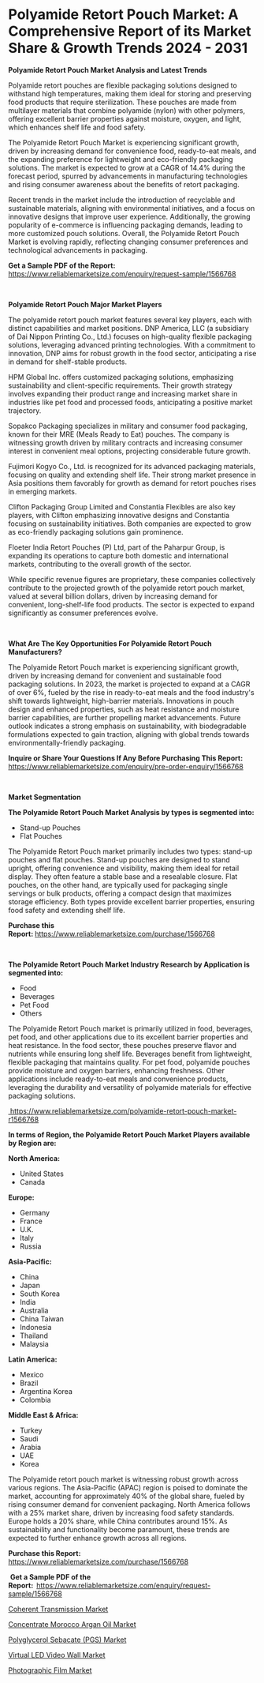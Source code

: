 <p><h1>Polyamide Retort Pouch Market: A Comprehensive Report of its Market Share & Growth Trends 2024 - 2031</h1></p><p><strong>Polyamide Retort Pouch Market Analysis and Latest Trends</strong></p>
<p><p>Polyamide retort pouches are flexible packaging solutions designed to withstand high temperatures, making them ideal for storing and preserving food products that require sterilization. These pouches are made from multilayer materials that combine polyamide (nylon) with other polymers, offering excellent barrier properties against moisture, oxygen, and light, which enhances shelf life and food safety.</p><p>The Polyamide Retort Pouch Market is experiencing significant growth, driven by increasing demand for convenience food, ready-to-eat meals, and the expanding preference for lightweight and eco-friendly packaging solutions. The market is expected to grow at a CAGR of 14.4% during the forecast period, spurred by advancements in manufacturing technologies and rising consumer awareness about the benefits of retort packaging.</p><p>Recent trends in the market include the introduction of recyclable and sustainable materials, aligning with environmental initiatives, and a focus on innovative designs that improve user experience. Additionally, the growing popularity of e-commerce is influencing packaging demands, leading to more customized pouch solutions. Overall, the Polyamide Retort Pouch Market is evolving rapidly, reflecting changing consumer preferences and technological advancements in packaging.</p></p>
<p><strong>Get a Sample PDF of the Report:&nbsp;</strong> <a href="https://www.reliablemarketsize.com/enquiry/request-sample/1566768">https://www.reliablemarketsize.com/enquiry/request-sample/1566768</a></p>
<p>&nbsp;</p>
<p><strong>Polyamide Retort Pouch Major Market Players</strong></p>
<p><p>The polyamide retort pouch market features several key players, each with distinct capabilities and market positions. DNP America, LLC (a subsidiary of Dai Nippon Printing Co., Ltd.) focuses on high-quality flexible packaging solutions, leveraging advanced printing technologies. With a commitment to innovation, DNP aims for robust growth in the food sector, anticipating a rise in demand for shelf-stable products.</p><p>HPM Global Inc. offers customized packaging solutions, emphasizing sustainability and client-specific requirements. Their growth strategy involves expanding their product range and increasing market share in industries like pet food and processed foods, anticipating a positive market trajectory.</p><p>Sopakco Packaging specializes in military and consumer food packaging, known for their MRE (Meals Ready to Eat) pouches. The company is witnessing growth driven by military contracts and increasing consumer interest in convenient meal options, projecting considerable future growth.</p><p>Fujimori Kogyo Co., Ltd. is recognized for its advanced packaging materials, focusing on quality and extending shelf life. Their strong market presence in Asia positions them favorably for growth as demand for retort pouches rises in emerging markets.</p><p>Clifton Packaging Group Limited and Constantia Flexibles are also key players, with Clifton emphasizing innovative designs and Constantia focusing on sustainability initiatives. Both companies are expected to grow as eco-friendly packaging solutions gain prominence.</p><p>Floeter India Retort Pouches (P) Ltd, part of the Paharpur Group, is expanding its operations to capture both domestic and international markets, contributing to the overall growth of the sector.</p><p>While specific revenue figures are proprietary, these companies collectively contribute to the projected growth of the polyamide retort pouch market, valued at several billion dollars, driven by increasing demand for convenient, long-shelf-life food products. The sector is expected to expand significantly as consumer preferences evolve.</p></p>
<p>&nbsp;</p>
<p><strong>What Are The Key Opportunities For Polyamide Retort Pouch Manufacturers?</strong></p>
<p><p>The Polyamide Retort Pouch market is experiencing significant growth, driven by increasing demand for convenient and sustainable food packaging solutions. In 2023, the market is projected to expand at a CAGR of over 6%, fueled by the rise in ready-to-eat meals and the food industry's shift towards lightweight, high-barrier materials. Innovations in pouch design and enhanced properties, such as heat resistance and moisture barrier capabilities, are further propelling market advancements. Future outlook indicates a strong emphasis on sustainability, with biodegradable formulations expected to gain traction, aligning with global trends towards environmentally-friendly packaging.</p></p>
<p><strong>Inquire or Share Your Questions If Any Before Purchasing This Report:</strong> <a href="https://www.reliablemarketsize.com/enquiry/pre-order-enquiry/1566768">https://www.reliablemarketsize.com/enquiry/pre-order-enquiry/1566768</a></p>
<p>&nbsp;</p>
<p><strong>Market Segmentation</strong></p>
<p><strong>The Polyamide Retort Pouch Market Analysis by types is segmented into:</strong></p>
<p><ul><li>Stand-up Pouches</li><li>Flat Pouches</li></ul></p>
<p><p>The Polyamide Retort Pouch market primarily includes two types: stand-up pouches and flat pouches. Stand-up pouches are designed to stand upright, offering convenience and visibility, making them ideal for retail display. They often feature a stable base and a resealable closure. Flat pouches, on the other hand, are typically used for packaging single servings or bulk products, offering a compact design that maximizes storage efficiency. Both types provide excellent barrier properties, ensuring food safety and extending shelf life.</p></p>
<p><strong>Purchase this Report:&nbsp;</strong><a href="https://www.reliablemarketsize.com/purchase/1566768">https://www.reliablemarketsize.com/purchase/1566768</a></p>
<p>&nbsp;</p>
<p><strong>The Polyamide Retort Pouch Market Industry Research by Application is segmented into:</strong></p>
<p><ul><li>Food</li><li>Beverages</li><li>Pet Food</li><li>Others</li></ul></p>
<p><p>The Polyamide Retort Pouch market is primarily utilized in food, beverages, pet food, and other applications due to its excellent barrier properties and heat resistance. In the food sector, these pouches preserve flavor and nutrients while ensuring long shelf life. Beverages benefit from lightweight, flexible packaging that maintains quality. For pet food, polyamide pouches provide moisture and oxygen barriers, enhancing freshness. Other applications include ready-to-eat meals and convenience products, leveraging the durability and versatility of polyamide materials for effective packaging solutions.</p></p>
<p><a href="https://www.reliablemarketsize.com/polyamide-retort-pouch-market-r1566768">&nbsp;https://www.reliablemarketsize.com/polyamide-retort-pouch-market-r1566768</a></p>
<p><strong>In terms of Region, the Polyamide Retort Pouch Market Players available by Region are:</strong></p>
<p>
    <p> <strong> North America: </strong>
        <ul>
            <li>United States</li>
            <li>Canada</li>
        </ul>
        </p> 
    <p> <strong> Europe: </strong>
        <ul>
            <li>Germany</li>
            <li>France</li>
            <li>U.K.</li>
            <li>Italy</li>
            <li>Russia</li>
        </ul>
        </p> 
    <p> <strong> Asia-Pacific: </strong>
        <ul>
            <li>China</li>
            <li>Japan</li>
            <li>South Korea</li>
            <li>India</li>
            <li>Australia</li>
            <li>China Taiwan</li>
            <li>Indonesia</li>
            <li>Thailand</li>
            <li>Malaysia</li>
        </ul>
        </p> 
    <p> <strong> Latin America: </strong>
        <ul>
            <li>Mexico</li>
            <li>Brazil</li>
            <li>Argentina Korea</li>
            <li>Colombia</li>
        </ul>
        </p> 
    <p> <strong> Middle East & Africa: </strong>
        <ul>
            <li>Turkey</li>
            <li>Saudi</li>
            <li>Arabia</li>
            <li>UAE</li>
            <li>Korea</li>
        </ul>
    </p>
    </p>
<p><p>The Polyamide retort pouch market is witnessing robust growth across various regions. The Asia-Pacific (APAC) region is poised to dominate the market, accounting for approximately 40% of the global share, fueled by rising consumer demand for convenient packaging. North America follows with a 25% market share, driven by increasing food safety standards. Europe holds a 20% share, while China contributes around 15%. As sustainability and functionality become paramount, these trends are expected to further enhance growth across all regions.</p></p>
<p><strong>Purchase this Report: </strong><a href="https://www.reliablemarketsize.com/purchase/1566768">https://www.reliablemarketsize.com/purchase/1566768</a></p>
<p>&nbsp;<strong>Get a Sample PDF of the Report:&nbsp;&nbsp;</strong><a href="https://www.reliablemarketsize.com/enquiry/request-sample/1566768">https://www.reliablemarketsize.com/enquiry/request-sample/1566768</a></p>
<p><strong></strong></p>
<p><p><a href="https://issuu.com/reportprime-2/docs/coherent-transmission-market-size-2_eb0a6809936a68">Coherent Transmission Market</a></p><p><a href="https://github.com/AKSHATREPORTPRIME/Market-Research-Report-List-6/blob/main/concentrate-morocco-argan-oil-market.md">Concentrate Morocco Argan Oil Market</a></p><p><a href="https://medium.com/@jesskilback/evaluating-global-polyglycerol-sebacate-pgs-market-trends-and-growth-opportunities-by-region-ef3f28969249?postPublishedType=repub">Polyglycerol Sebacate (PGS) Market</a></p><p><a href="https://issuu.com/reportprime-2/docs/virtual-led-video-wall-market-size-_1e5ad869b5d0cb">Virtual LED Video Wall Market</a></p><p><a href="https://www.linkedin.com/pulse/photographic-film-market-global-regional-analysis-focus-h1h2e?trackingId=73DMw4iIQ3WBYYatsCLA0Q%3D%3D">Photographic Film Market</a></p></p>